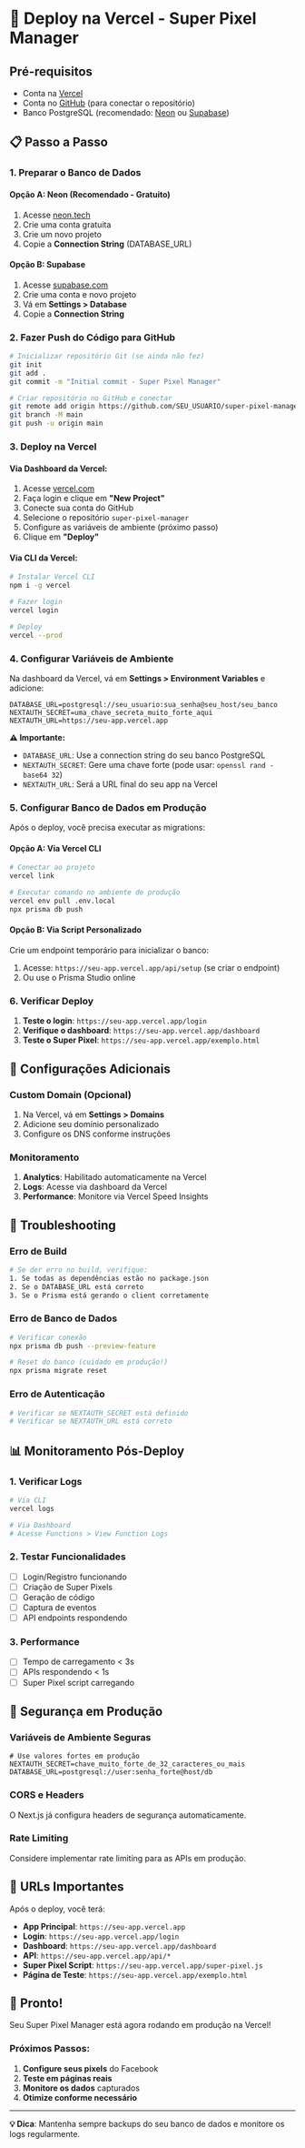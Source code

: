 # 🚀 Deploy na Vercel - Super Pixel Manager

## Pré-requisitos
- Conta na [Vercel](https://vercel.com)
- Conta no [GitHub](https://github.com) (para conectar o repositório)
- Banco PostgreSQL (recomendado: [Neon](https://neon.tech) ou [Supabase](https://supabase.com))

## 📋 Passo a Passo

### 1. Preparar o Banco de Dados

#### Opção A: Neon (Recomendado - Gratuito)
1. Acesse [neon.tech](https://neon.tech)
2. Crie uma conta gratuita
3. Crie um novo projeto
4. Copie a **Connection String** (DATABASE_URL)

#### Opção B: Supabase
1. Acesse [supabase.com](https://supabase.com)
2. Crie uma conta e novo projeto
3. Vá em **Settings > Database**
4. Copie a **Connection String**

### 2. Fazer Push do Código para GitHub

```bash
# Inicializar repositório Git (se ainda não fez)
git init
git add .
git commit -m "Initial commit - Super Pixel Manager"

# Criar repositório no GitHub e conectar
git remote add origin https://github.com/SEU_USUARIO/super-pixel-manager.git
git branch -M main
git push -u origin main
```

### 3. Deploy na Vercel

#### Via Dashboard da Vercel:
1. Acesse [vercel.com](https://vercel.com)
2. Faça login e clique em **"New Project"**
3. Conecte sua conta do GitHub
4. Selecione o repositório `super-pixel-manager`
5. Configure as variáveis de ambiente (próximo passo)
6. Clique em **"Deploy"**

#### Via CLI da Vercel:
```bash
# Instalar Vercel CLI
npm i -g vercel

# Fazer login
vercel login

# Deploy
vercel --prod
```

### 4. Configurar Variáveis de Ambiente

Na dashboard da Vercel, vá em **Settings > Environment Variables** e adicione:

```env
DATABASE_URL=postgresql://seu_usuario:sua_senha@seu_host/seu_banco
NEXTAUTH_SECRET=uma_chave_secreta_muito_forte_aqui
NEXTAUTH_URL=https://seu-app.vercel.app
```

**⚠️ Importante:**
- `DATABASE_URL`: Use a connection string do seu banco PostgreSQL
- `NEXTAUTH_SECRET`: Gere uma chave forte (pode usar: `openssl rand -base64 32`)
- `NEXTAUTH_URL`: Será a URL final do seu app na Vercel

### 5. Configurar Banco de Dados em Produção

Após o deploy, você precisa executar as migrations:

#### Opção A: Via Vercel CLI
```bash
# Conectar ao projeto
vercel link

# Executar comando no ambiente de produção
vercel env pull .env.local
npx prisma db push
```

#### Opção B: Via Script Personalizado
Crie um endpoint temporário para inicializar o banco:

1. Acesse: `https://seu-app.vercel.app/api/setup` (se criar o endpoint)
2. Ou use o Prisma Studio online

### 6. Verificar Deploy

1. **Teste o login**: `https://seu-app.vercel.app/login`
2. **Verifique o dashboard**: `https://seu-app.vercel.app/dashboard`
3. **Teste o Super Pixel**: `https://seu-app.vercel.app/exemplo.html`

## 🔧 Configurações Adicionais

### Custom Domain (Opcional)
1. Na Vercel, vá em **Settings > Domains**
2. Adicione seu domínio personalizado
3. Configure os DNS conforme instruções

### Monitoramento
1. **Analytics**: Habilitado automaticamente na Vercel
2. **Logs**: Acesse via dashboard da Vercel
3. **Performance**: Monitore via Vercel Speed Insights

## 🚨 Troubleshooting

### Erro de Build
```bash
# Se der erro no build, verifique:
1. Se todas as dependências estão no package.json
2. Se o DATABASE_URL está correto
3. Se o Prisma está gerando o client corretamente
```

### Erro de Banco de Dados
```bash
# Verificar conexão
npx prisma db push --preview-feature

# Reset do banco (cuidado em produção!)
npx prisma migrate reset
```

### Erro de Autenticação
```bash
# Verificar se NEXTAUTH_SECRET está definido
# Verificar se NEXTAUTH_URL está correto
```

## 📊 Monitoramento Pós-Deploy

### 1. Verificar Logs
```bash
# Via CLI
vercel logs

# Via Dashboard
# Acesse Functions > View Function Logs
```

### 2. Testar Funcionalidades
- [ ] Login/Registro funcionando
- [ ] Criação de Super Pixels
- [ ] Geração de código
- [ ] Captura de eventos
- [ ] API endpoints respondendo

### 3. Performance
- [ ] Tempo de carregamento < 3s
- [ ] APIs respondendo < 1s
- [ ] Super Pixel script carregando

## 🔐 Segurança em Produção

### Variáveis de Ambiente Seguras
```env
# Use valores fortes em produção
NEXTAUTH_SECRET=chave_muito_forte_de_32_caracteres_ou_mais
DATABASE_URL=postgresql://user:senha_forte@host/db
```

### CORS e Headers
O Next.js já configura headers de segurança automaticamente.

### Rate Limiting
Considere implementar rate limiting para as APIs em produção.

## 🎯 URLs Importantes

Após o deploy, você terá:

- **App Principal**: `https://seu-app.vercel.app`
- **Login**: `https://seu-app.vercel.app/login`
- **Dashboard**: `https://seu-app.vercel.app/dashboard`
- **API**: `https://seu-app.vercel.app/api/*`
- **Super Pixel Script**: `https://seu-app.vercel.app/super-pixel.js`
- **Página de Teste**: `https://seu-app.vercel.app/exemplo.html`

## 🎉 Pronto!

Seu Super Pixel Manager está agora rodando em produção na Vercel!

### Próximos Passos:
1. **Configure seus pixels** do Facebook
2. **Teste em páginas reais**
3. **Monitore os dados** capturados
4. **Otimize conforme necessário**

---

**💡 Dica**: Mantenha sempre backups do seu banco de dados e monitore os logs regularmente. 